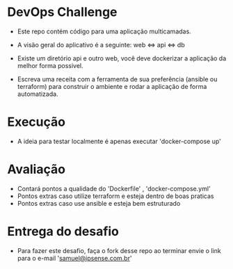 # DevOps Challenge

- Este repo contém código para uma aplicação multicamadas.

- A visão geral do aplicativo é a seguinte: web <=> api <=> db

- Existe um diretório api e outro web, você deve dockerizar a aplicação da melhor forma possivel.

- Escreva uma receita com a ferramenta de sua preferência (ansible ou terraform) para construir o ambiente e rodar a aplicação de forma automatizada.

# Execução

- A ideia para testar localmente é apenas executar 'docker-compose up'


# Avaliação

- Contará pontos a qualidade do 'Dockerfile' , 'docker-compose.yml'
- Pontos extras caso utilize terraform e esteja dentro de boas praticas
-  Pontos extras caso use ansible e esteja bem estruturado

# Entrega do desafio 

- Para fazer este desafio, faça o fork desse repo ao terminar envie o link para o e-mail 'samuel@ipsense.com.br'
